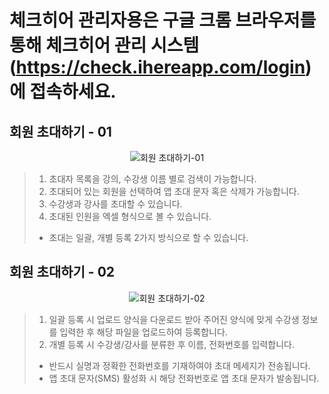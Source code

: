 # 체크히어 관리자용은 구글 크롬 브라우저를 통해 체크히어 관리 시스템 (https://check.ihereapp.com/login) 에 접속하세요.
## 회원 초대하기 - 01

<p align = "center">
<img alt="회원 초대하기-01" src="https://github.com/user-attachments/assets/6877dfb9-8aff-45cd-afa5-3a59fa8eb27e">
<p/>

>1. 초대자 목록을 강의, 수강생 이름 별로 검색이 가능합니다.
>2. 초대되어 있는 회원을 선택하여 앱 초대 문자 혹은 삭제가 가능합니다.
>3. 수강생과 강사를 초대할 수 있습니다.
>4. 초대된 인원을 엑셀 형식으로 볼 수 있습니다.
> * 초대는 일괄, 개별 등록 2가지 방식으로 할 수 있습니다.

## 회원 초대하기 - 02

<p align = "center">
<img alt="회원 초대하기-02" src="https://github.com/user-attachments/assets/8588ebc4-e1c1-4518-95a3-5b9843fc8d0e">
<p/>

>1. 일괄 등록 시 업로드 양식을 다운로드 받아 주어진 양식에 맞게 수강생 정보를 입력한 후 해당 파일을 업로드하여 등록합니다.
>3. 개별 등록 시 수강생/강사를 분류한 후 이름, 전화번호를 입력합니다.
> * 반드시 실명과 정확한 전화번호를 기재하여야 초대 메세지가 전송됩니다.
> * 앱 초대 문자(SMS) 활성화 시 해당 전화번호로 앱 초대 문자가 발송됩니다.


